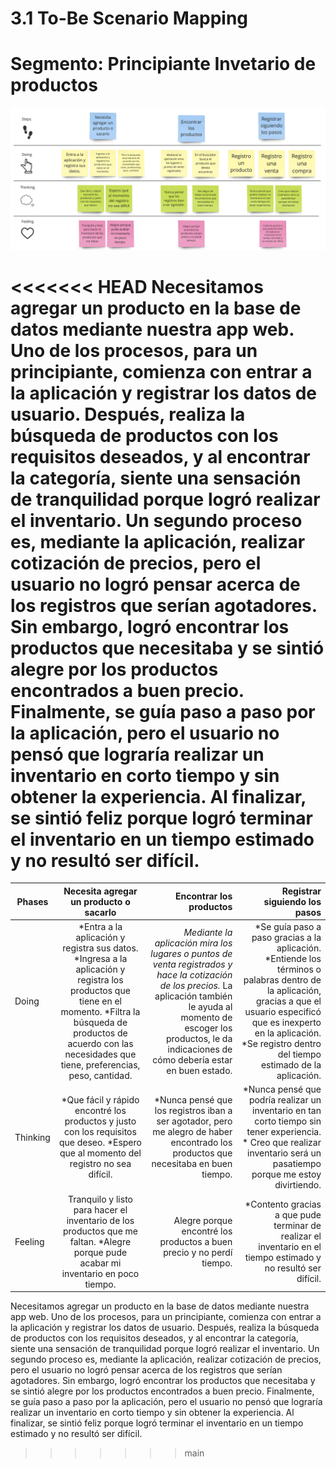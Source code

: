 # 3.1 To-Be Scenario Mapping
# Segmento: Principiante Invetario de productos
![Escenario Mapping](/Docs/Capitulo%20III/img/To%20be%20Escenario%20Mapping.jpg)

<<<<<<< HEAD
Necesitamos agregar un producto en la base de datos mediante nuestra app web. Uno de los procesos, para un principiante, comienza con entrar a la aplicación y registrar los datos de usuario. Después, realiza la búsqueda de productos con los requisitos deseados, y al encontrar la categoría, siente una sensación de tranquilidad porque logró realizar el inventario. Un segundo proceso es, mediante la aplicación, realizar cotización de precios, pero el usuario no logró pensar acerca de los registros que serían agotadores. Sin embargo, logró encontrar los productos que necesitaba y se sintió alegre por los productos encontrados a buen precio. Finalmente, se guía paso a paso por la aplicación, pero el usuario no pensó que lograría realizar un inventario en corto tiempo y sin obtener la experiencia. Al finalizar, se sintió feliz porque logró terminar el inventario en un tiempo estimado y no resultó ser difícil.
=======

| Phases   | Necesita agregar un producto o sacarlo | Encontrar los productos  | Registrar siguiendo los pasos
|----------|:--------------------------------------:|-------------------------:|-----------------------------:| 
| Doing    | *Entra a la aplicación y registra sus datos. *Ingresa a la aplicación y registra los productos que tiene en el momento. *Filtra la búsqueda de productos de acuerdo con las necesidades que tiene, preferencias, peso, cantidad. | *Mediante la aplicación mira los lugares o puntos de venta registrados y hace la cotización de los precios.* La aplicación también le ayuda al momento de escoger los productos, le da indicaciones de cómo debería estar en buen estado.| *Se guía paso a paso gracias a la aplicación. *Entiende los términos o palabras dentro de la aplicación, gracias a que el usuario especificó que es inexperto en la aplicación. *Se registro dentro del tiempo estimado de la aplicación.
| Thinking | *Que fácil y rápido encontré los productos y justo con los requisitos que deseo. *Espero que al momento del registro no sea difícil.| *Nunca pensé que los registros iban a ser agotador, pero me alegro de haber encontrado los productos que necesitaba en buen tiempo. | *Nunca pensé que podría realizar un inventario en tan corto tiempo sin tener experiencia. * Creo que realizar inventario será un pasatiempo porque me estoy divirtiendo.
| Feeling  | Tranquilo y listo para hacer el inventario de los productos que me faltan. *Alegre porque pude acabar mi inventario en poco tiempo.| Alegre porque encontré los productos a buen precio y no perdí tiempo. | *Contento gracias a que pude terminar de realizar el inventario en el tiempo estimado y no resultó ser difícil.


Necesitamos agregar un producto en la base de datos mediante nuestra app web. Uno de los procesos, para un principiante, comienza con entrar a la aplicación y registrar los datos de usuario. Después, realiza la búsqueda de productos con los requisitos deseados, y al encontrar la categoría, siente una sensación de tranquilidad porque logró realizar el inventario. Un segundo proceso es, mediante la aplicación, realizar cotización de precios, pero el usuario no logró pensar acerca de los registros que serían agotadores. Sin embargo, logró encontrar los productos que necesitaba y se sintió alegre por los productos encontrados a buen precio. Finalmente, se guía paso a paso por la aplicación, pero el usuario no pensó que lograría realizar un inventario en corto tiempo y sin obtener la experiencia. Al finalizar, se sintió feliz porque logró terminar el inventario en un tiempo estimado y no resultó ser difícil.
>>>>>>> main
